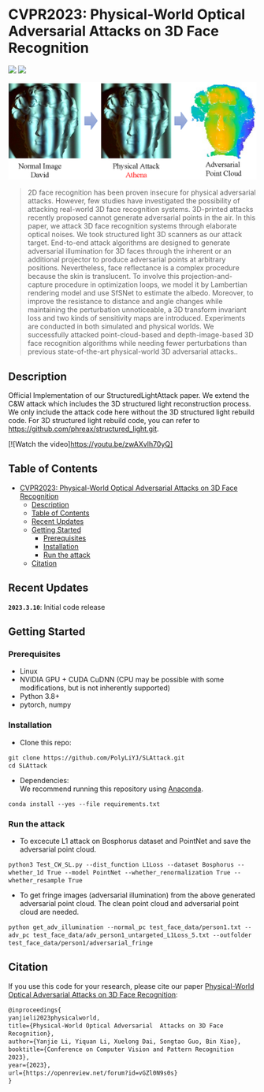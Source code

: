 # CVPR2023: Physical-World Optical Adversarial Attacks on 3D Face Recognition
<a href="https://arxiv.org/abs/2205.13412"><img src="https://img.shields.io/badge/arXiv-2205.13412-b31b1b.svg" height=22.5></a>
<a href="https://opensource.org/licenses/MIT"><img src="https://img.shields.io/badge/License-MIT-yellow.svg" height=22.5></a>  

<p align="center">
<img src="imgs/demo2.png" width="800px"/>
</p>

> 2D face recognition has been proven insecure for physical adversarial attacks. However, few studies have investigated the possibility of attacking real-world 3D face recognition systems. 3D-printed attacks recently proposed cannot generate adversarial points in the air. In this paper, we attack 3D face recognition systems through elaborate optical noises. We took structured light 3D scanners as our attack target. End-to-end attack algorithms are designed to generate adversarial illumination for 3D faces through the inherent or an additional projector to produce adversarial points at arbitrary positions. Nevertheless, face reflectance is a complex procedure because the skin is translucent. To involve this projection-and-capture procedure in optimization loops, we model it by Lambertian rendering model and use SfSNet to estimate the albedo. Moreover, to improve the resistance to distance and angle changes while maintaining the perturbation unnoticeable, a 3D transform invariant loss and two kinds of sensitivity maps are introduced. Experiments are conducted in both simulated and physical worlds. We successfully attacked point-cloud-based and depth-image-based 3D face recognition algorithms while needing fewer perturbations than previous state-of-the-art physical-world 3D adversarial attacks.. 



## Description   
Official Implementation of our StructuredLightAttack paper. We extend the C&W attack which includes the 3D structured light reconstruction process. We only include the attack code here without the 3D structured light rebuild code. For 3D structured light rebuild code, you can refer to https://github.com/phreax/structured_light.git. 

[![Watch the video]https://youtu.be/zwAXvlh70yQ]

## Table of Contents
- [CVPR2023: Physical-World Optical Adversarial Attacks on 3D Face Recognition](#cvpr2023-physical-world-optical-adversarial-attacks-on-3d-face-recognition)
  - [Description](#description)
  - [Table of Contents](#table-of-contents)
  - [Recent Updates](#recent-updates)
  - [Getting Started](#getting-started)
    - [Prerequisites](#prerequisites)
    - [Installation](#installation)
    - [Run the attack](#run-the-attack)
  - [Citation](#citation)
  
## Recent Updates
**`2023.3.10`**: Initial code release  


## Getting Started
### Prerequisites
- Linux
- NVIDIA GPU + CUDA CuDNN (CPU may be possible with some modifications, but is not inherently supported)
- Python 3.8+
- pytorch, numpy

### Installation
- Clone this repo:
``` 
git clone https://github.com/PolyLiYJ/SLAttack.git
cd SLAttack
```
- Dependencies:  
We recommend running this repository using [Anaconda](https://docs.anaconda.com/anaconda/install/). 
```
conda install --yes --file requirements.txt
```

### Run the attack
- To excecute L1 attack on Bosphorus dataset and PointNet and save the adversarial point cloud.
```
python3 Test_CW_SL.py --dist_function L1Loss --dataset Bosphorus --whether_1d True --model PointNet --whether_renormalization True --whether_resample True
```

- To get fringe images (adversarial illumination) from the above generated adversarial point cloud. The clean point cloud and adversarial point cloud are needed.
```
python get_adv_illumination --normal_pc test_face_data/person1.txt --adv_pc test_face_data/adv_person1_untargeted_L1Loss_5.txt --outfolder test_face_data/person1/adversarial_fringe
```

## Citation
If you use this code for your research, please cite our paper <a href="https://arxiv.org/abs/2205.13412">Physical-World Optical Adversarial Attacks on 3D Face Recognition</a>:

```
@inproceedings{
yanjieli2023physicalworld,
title={Physical-World Optical Adversarial  Attacks on 3D Face Recognition},
author={Yanjie Li, Yiquan Li, Xuelong Dai, Songtao Guo, Bin Xiao},
booktitle={Conference on Computer Vision and Pattern Recognition 2023},
year={2023},
url={https://openreview.net/forum?id=vGZl0N9s0s}
}
```

